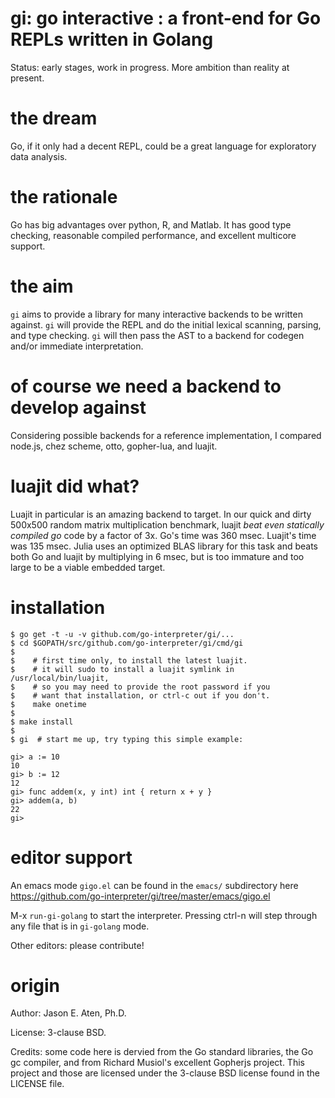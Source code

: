 gi: go interactive : a front-end for Go REPLs written in Golang
=======

Status: early stages, work in progress. More
ambition than reality at present.

# the dream

Go, if it only had a decent REPL, could be a great
language for exploratory data analysis.

# the rationale
Go has big advantages over python, R, and Matlab.
It has good type checking, reasonable compiled performance,
and excellent multicore support.

# the aim

`gi` aims to provide a library for many
interactive backends to be written against.
`gi` will provide the REPL and do the
initial lexical scanning, parsing, and type
checking. `gi` will then pass the
AST to a backend for codegen and/or immediate
interpretation.

# of course we need a backend to develop against

Considering possible backends for a
reference implementation,
I compared node.js, chez scheme, otto,
gopher-lua, and luajit.

# luajit did what?

Luajit in particular is an amazing
backend to target. In our quick and
dirty 500x500 random matrix multiplication
benchmark, luajit *beat even statically compiled go*
code by a factor of 3x. Go's time was 360 msec.
Luajit's time was 135 msec. Julia uses an optimized
BLAS library for this task and beats both Go
and luajit by multiplying in 6 msec, but
is too immature and too large to be
a viable embedded target.

# installation

~~~
$ go get -t -u -v github.com/go-interpreter/gi/...
$ cd $GOPATH/src/github.com/go-interpreter/gi/cmd/gi
$
$    # first time only, to install the latest luajit.
$    # it will sudo to install a luajit symlink in /usr/local/bin/luajit,
$    # so you may need to provide the root password if you
$    # want that installation, or ctrl-c out if you don't.
$    make onetime
$
$ make install
$
$ gi  # start me up, try typing this simple example:

gi> a := 10
10
gi> b := 12
12
gi> func addem(x, y int) int { return x + y }
gi> addem(a, b)
22
gi>

~~~

# editor support

An emacs mode `gigo.el` can be found in the `emacs/` subdirectory
here https://github.com/go-interpreter/gi/tree/master/emacs/gigo.el

M-x `run-gi-golang` to start the interpreter. Pressing ctrl-n will
step through any file that is in `gi-golang` mode. 

Other editors: please contribute!

# origin

Author: Jason E. Aten, Ph.D.

License: 3-clause BSD.

Credits: some code here is dervied from the Go standard
libraries, the Go gc compiler,  and from Richard Musiol's excellent Gopherjs project.
This project and those are licensed under the 3-clause BSD license
found in the LICENSE file.
